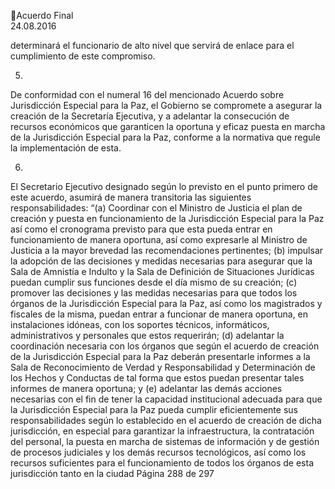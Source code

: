 Acuerdo Final  
24.08.2016  


determinará  el  funcionario  de  alto  nivel  que  servirá  de  enlace  para  el 
cumplimiento de este compromiso. 
 
5.

De conformidad con el numeral 16 del mencionado Acuerdo sobre Jurisdicción 
Especial para la Paz, el Gobierno se compromete a asegurar la creación de la 
Secretaría Ejecutiva, y a adelantar la consecución de recursos económicos que 
garanticen la oportuna y eficaz puesta en marcha de la Jurisdicción Especial 
para la Paz, conforme a la normativa que regule la implementación de esta. 
 

6.

El Secretario Ejecutivo designado según lo previsto en el punto primero de este 
acuerdo, asumirá de manera transitoria las siguientes responsabilidades: “(a) 
Coordinar  con  el  Ministro  de  Justicia  el  plan  de  creación  y  puesta  en 
funcionamiento de la Jurisdicción Especial para la Paz así como el cronograma 
previsto para que esta pueda entrar en funcionamiento de manera oportuna, 
así  como  expresarle  al  Ministro  de  Justicia  a  la  mayor  brevedad  las 
recomendaciones  pertinentes;  (b)  impulsar  la  adopción  de  las  decisiones  y 
medidas necesarias para asegurar que la Sala de Amnistía e Indulto y la Sala de 
Definición de Situaciones Jurídicas puedan cumplir sus funciones desde el día 
mismo de su creación; (c) promover las decisiones y las medidas necesarias 
para que todos los órganos de la Jurisdicción Especial para la Paz, así como los 
magistrados  y  fiscales  de  la  misma,  puedan  entrar  a  funcionar  de  manera 
oportuna,  en  instalaciones  idóneas,  con  los  soportes  técnicos,  informáticos, 
administrativos  y  personales  que  estos  requerirán;    (d)  adelantar  la 
coordinación necesaria con los órganos que según el acuerdo de creación de 
la Jurisdicción Especial para la Paz deberán presentarle informes a la Sala de 
Reconocimiento de Verdad y Responsabilidad y Determinación de los Hechos 
y  Conductas  de  tal  forma  que  estos  puedan  presentar  tales  informes  de 
manera oportuna; y (e) adelantar las demás acciones necesarias con el fin de 
tener la capacidad institucional adecuada para que la Jurisdicción Especial para 
la  Paz  pueda  cumplir  eficientemente  sus  responsabilidades  según  lo 
establecido en el acuerdo de creación de dicha jurisdicción, en especial para 
garantizar la infraestructura, la contratación del personal, la puesta en marcha 
de  sistemas  de  información  y  de  gestión  de  procesos  judiciales  y  los  demás 
recursos  tecnológicos,  así  como  los  recursos  suficientes  para  el 
funcionamiento de todos los órganos de esta jurisdicción tanto en la ciudad 
Página 288 de 297 

 

